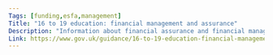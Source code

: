 ```yaml
---
Tags: [funding,esfa,management]
Title: "16 to 19 education: financial management and assurance"
Description: "Information about financial assurance and financial management of 16 to 19 institutions, including sixth-form and further education colleges that are funded by Education and Skills and Funding Agency (ESFA)."
Link: https://www.gov.uk/guidance/16-to-19-education-financial-management-and-assurance
---
```

